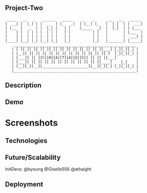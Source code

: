 ## Project-Two
```
 ____   __   _   ______   _____    _    _      __   __   _____
|  __| |  |_| | |   _  | |_   _|  | |__| |_   |  | |  | |  ___|
| |__  |   _  | |  |_| |   | |    |_____  _|  |  |_|  | | |___
|    | |  | | | |  | | |   | |          | |   |       | |___  |
|    | |  | | | |  | | |   | |          | |   |       |  ___| |
|____| |__| |_| |__| |_|   |_|          |_|   |_______| |_____|
    ________________________________________________________
   | [ ][ ][ ][ ][ ][ ][ ][ ][ ][ ][ ][ ][ ][___] [_][_][_] |
   | [__][ ][ ][ ][ ][ ][ ][ ][ ][ ][ ][ ][ ][ ]  [_][_][_] |
   | [___][ ][ ][C][H][A][T][4][U][S][ ][ ][ ][___]         |
   | [___][ ][ ][ ][ ][ ][ ][ ][ ][ ][ ][ ][____]    [_]    |
   | [__][_][__][_____________________][__][_][_] [_][_][_] |
   |________________________________________________________|
  ```
  
## Description

## Demo
# Screenshots

## Technologies

## Future/Scalability

InitDevs:
@byoung @Giselle556 @athaight

## Deployment
